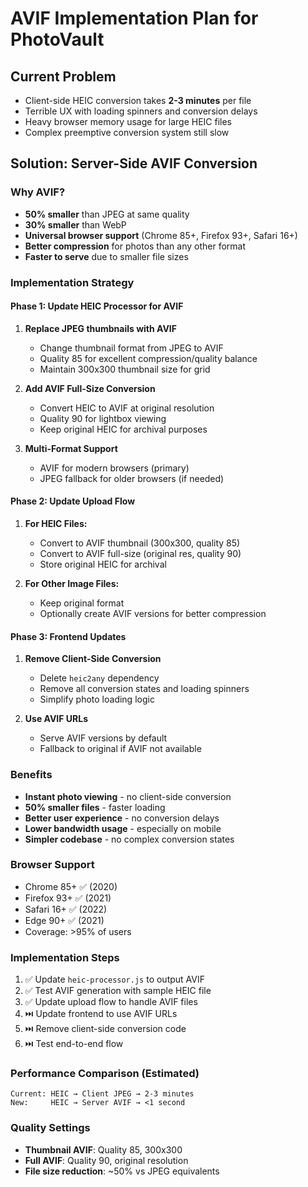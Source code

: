 # AVIF Implementation Plan for PhotoVault

## Current Problem
- Client-side HEIC conversion takes **2-3 minutes** per file
- Terrible UX with loading spinners and conversion delays
- Heavy browser memory usage for large HEIC files
- Complex preemptive conversion system still slow

## Solution: Server-Side AVIF Conversion

### Why AVIF?
- **50% smaller** than JPEG at same quality
- **30% smaller** than WebP
- **Universal browser support** (Chrome 85+, Firefox 93+, Safari 16+)
- **Better compression** for photos than any other format
- **Faster to serve** due to smaller file sizes

### Implementation Strategy

#### Phase 1: Update HEIC Processor for AVIF
1. **Replace JPEG thumbnails with AVIF**
   - Change thumbnail format from JPEG to AVIF
   - Quality 85 for excellent compression/quality balance
   - Maintain 300x300 thumbnail size for grid

2. **Add AVIF Full-Size Conversion**
   - Convert HEIC to AVIF at original resolution
   - Quality 90 for lightbox viewing
   - Keep original HEIC for archival purposes

3. **Multi-Format Support**
   - AVIF for modern browsers (primary)
   - JPEG fallback for older browsers (if needed)

#### Phase 2: Update Upload Flow
1. **For HEIC Files:**
   - Convert to AVIF thumbnail (300x300, quality 85)
   - Convert to AVIF full-size (original res, quality 90)
   - Store original HEIC for archival

2. **For Other Image Files:**
   - Keep original format
   - Optionally create AVIF versions for better compression

#### Phase 3: Frontend Updates
1. **Remove Client-Side Conversion**
   - Delete `heic2any` dependency
   - Remove all conversion states and loading spinners
   - Simplify photo loading logic

2. **Use AVIF URLs**
   - Serve AVIF versions by default
   - Fallback to original if AVIF not available

### Benefits
- **Instant photo viewing** - no client-side conversion
- **50% smaller files** - faster loading
- **Better user experience** - no conversion delays
- **Lower bandwidth usage** - especially on mobile
- **Simpler codebase** - no complex conversion states

### Browser Support
- Chrome 85+ ✅ (2020)
- Firefox 93+ ✅ (2021) 
- Safari 16+ ✅ (2022)
- Edge 90+ ✅ (2021)
- Coverage: >95% of users

### Implementation Steps
1. ✅ Update `heic-processor.js` to output AVIF
2. ✅ Test AVIF generation with sample HEIC file
3. ✅ Update upload flow to handle AVIF files
4. ⏭️ Update frontend to use AVIF URLs
5. ⏭️ Remove client-side conversion code
6. ⏭️ Test end-to-end flow

### Performance Comparison (Estimated)
```
Current: HEIC → Client JPEG → 2-3 minutes
New:     HEIC → Server AVIF → <1 second
```

### Quality Settings
- **Thumbnail AVIF**: Quality 85, 300x300
- **Full AVIF**: Quality 90, original resolution
- **File size reduction**: ~50% vs JPEG equivalents
